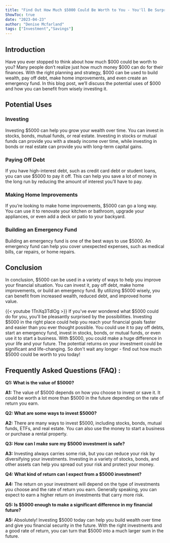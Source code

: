 ```yaml
---
title: "Find Out How Much $5000 Could Be Worth to You - You'll Be Surprised!"
ShowToc: true 
date: "2023-04-23"
author: "Denise Mcfarland" 
tags: ["Investment","Savings"]
---
```

## Introduction

Have you ever stopped to think about how much $000 could be worth to you? Many people don’t realize just how much money $000 can do for their finances. With the right planning and strategy, $000 can be used to build wealth, pay off debt, make home improvements, and even create an emergency fund. In this blog post, we’ll discuss the potential uses of $000 and how you can benefit from wisely investing it.

## Potential Uses

### Investing

Investing $5000 can help you grow your wealth over time. You can invest in stocks, bonds, mutual funds, or real estate. Investing in stocks or mutual funds can provide you with a steady income over time, while investing in bonds or real estate can provide you with long-term capital gains.

### Paying Off Debt

If you have high-interest debt, such as credit card debt or student loans, you can use $5000 to pay it off. This can help you save a lot of money in the long run by reducing the amount of interest you’ll have to pay.

### Making Home Improvements

If you’re looking to make home improvements, $5000 can go a long way. You can use it to renovate your kitchen or bathroom, upgrade your appliances, or even add a deck or patio to your backyard.

### Building an Emergency Fund

Building an emergency fund is one of the best ways to use $5000. An emergency fund can help you cover unexpected expenses, such as medical bills, car repairs, or home repairs.

## Conclusion

In conclusion, $5000 can be used in a variety of ways to help you improve your financial situation. You can invest it, pay off debt, make home improvements, or build an emergency fund. By utilizing $5000 wisely, you can benefit from increased wealth, reduced debt, and improved home value.

{{< youtube 1TnXq3TdlOg >}} 
If you've ever wondered what $5000 could do for you, you'll be pleasantly surprised by the possibilities. Investing $5000 in the right place could help you reach your financial goals faster and easier than you ever thought possible. You could use it to pay off debts, start an emergency fund, invest in stocks, bonds, or mutual funds, or even use it to start a business. With $5000, you could make a huge difference in your life and your future. The potential returns on your investment could be significant and life-changing. So don't wait any longer - find out how much $5000 could be worth to you today!

## Frequently Asked Questions (FAQ) :
**Q1: What is the value of $5000?**

**A1:** The value of $5000 depends on how you choose to invest or save it. It could be worth a lot more than $5000 in the future depending on the rate of return you earn.

**Q2: What are some ways to invest $5000?**

**A2:** There are many ways to invest $5000, including stocks, bonds, mutual funds, ETFs, and real estate. You can also use the money to start a business or purchase a rental property.

**Q3: How can I make sure my $5000 investment is safe?**

**A3:** Investing always carries some risk, but you can reduce your risk by diversifying your investments. Investing in a variety of stocks, bonds, and other assets can help you spread out your risk and protect your money.

**Q4: What kind of return can I expect from a $5000 investment?**

**A4:** The return on your investment will depend on the type of investments you choose and the rate of return you earn. Generally speaking, you can expect to earn a higher return on investments that carry more risk.

**Q5: Is $5000 enough to make a significant difference in my financial future?**

**A5:** Absolutely! Investing $5000 today can help you build wealth over time and give you financial security in the future. With the right investments and a good rate of return, you can turn that $5000 into a much larger sum in the future.





